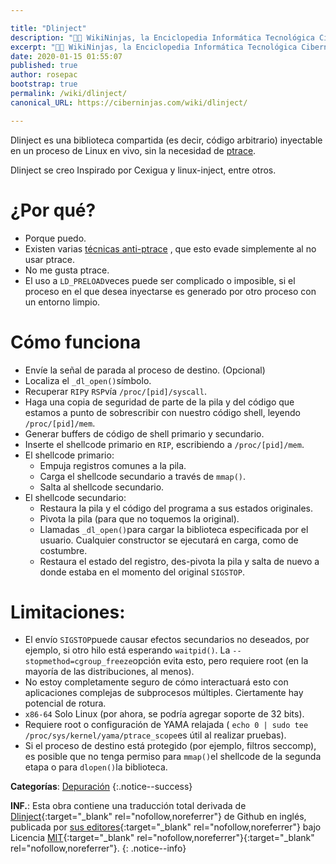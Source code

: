 ```yaml
---

title: "Dlinject"
description: "👨‍💻 WikiNinjas, la Enciclopedia Informática Tecnológica Ciberninjas: Dlinject"
excerpt: "👨‍💻 WikiNinjas, la Enciclopedia Informática Tecnológica Ciberninjas: Dlinject"
date: 2020-01-15 01:55:07
published: true
author: rosepac
bootstrap: true
permalink: /wiki/dlinject/
canonical_URL: https://ciberninjas.com/wiki/dlinject/

---
```


Dlinject es una biblioteca compartida (es decir, código arbitrario) inyectable en un proceso de Linux en vivo, sin la necesidad de [ptrace](/wiki/ptrace).

Dlinject se creo Inspirado por Cexigua y linux-inject, entre otros.

# ¿Por qué?

- Porque puedo.
- Existen varias [técnicas anti-ptrace](https://www.aldeid.com/wiki/Ptrace-anti-debugging) , que esto evade simplemente al no usar ptrace.
- No me gusta ptrace.
- El uso a `LD_PRELOAD`veces puede ser complicado o imposible, si el proceso en el que desea inyectarse es generado por otro proceso con un entorno limpio.

# Cómo funciona

- Envíe la señal de parada al proceso de destino. (Opcional)
- Localiza el `_dl_open()`símbolo.
- Recuperar `RIP`y `RSP`vía `/proc/[pid]/syscall`.
- Haga una copia de seguridad de parte de la pila y del código que estamos a punto de sobrescribir con nuestro código shell, leyendo `/proc/[pid]/mem`.
- Generar buffers de código de shell primario y secundario.
- Inserte el shellcode primario en `RIP`, escribiendo a `/proc/[pid]/mem`.
- El shellcode primario:
	- Empuja registros comunes a la pila.
	- Carga el shellcode secundario a través de `mmap()`.
	- Salta al shellcode secundario.
- El shellcode secundario:
	- Restaura la pila y el código del programa a sus estados originales.
	- Pivota la pila (para que no toquemos la original).
	- Llamadas `_dl_open()`para cargar la biblioteca especificada por el usuario. Cualquier constructor se ejecutará en carga, como de costumbre.
	- Restaura el estado del registro, des-pivota la pila y salta de nuevo a donde estaba en el momento del original `SIGSTOP`.

# Limitaciones:

- El envío `SIGSTOP`puede causar efectos secundarios no deseados, por ejemplo, si otro hilo está esperando `waitpid()`. La `--stopmethod=cgroup_freeze`opción evita esto, pero requiere root (en la mayoría de las distribuciones, al menos).
- No estoy completamente seguro de cómo interactuará esto con aplicaciones complejas de subprocesos múltiples. Ciertamente hay potencial de rotura.
- `x86-64` Solo Linux (por ahora, se podría agregar soporte de 32 bits).
- Requiere root o configuración de YAMA relajada ( `echo 0 | sudo tee /proc/sys/kernel/yama/ptrace_scope`es útil al realizar pruebas).
- Si el proceso de destino está protegido (por ejemplo, filtros seccomp), es posible que no tenga permiso para `mmap()`el shellcode de la segunda etapa o para `dlopen()`la biblioteca.

**Categorías**: [Depuración](/wiki/categoria/depuracion/)
{:.notice--success}

**INF.**: Esta obra contiene una traducción total derivada de [Dlinject](https://github.com/DavidBuchanan314/dlinject#dlinjectpy){:target="_blank" rel="nofollow,noreferrer"} de Github en inglés, publicada por [sus editores](https://en.wikipedia.org/w/index.php?title=Ptrace&action=history){:target="_blank" rel="nofollow,noreferrer"} bajo Licencia [MIT](https://github.com/DavidBuchanan314/dlinject/blob/master/LICENSE){:target="_blank" rel="nofollow,noreferrer"}{:target="_blank" rel="nofollow,noreferrer"}.
{: .notice--info}